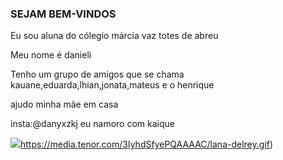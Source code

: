### SEJAM BEM-VINDOS
Eu sou aluna do cólegio márcia vaz totes de abreu

Meu nome é danieli

Tenho um grupo de amigos que se chama kauane,eduarda,lhian,jonata,mateus e o henrique

ajudo minha mãe em casa

insta:@danyxzkj
eu namoro com kaique

![](https://media.tenor.com/3IyhdSfyePQAAAAC/lana-delrey.gif)https://media.tenor.com/3IyhdSfyePQAAAAC/lana-delrey.gif)
